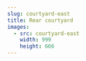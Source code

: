 ```yaml
---
slug: courtyard-east
title: Rear courtyard
images:
  - src: courtyard-east
    width: 999
    height: 666
---
```

